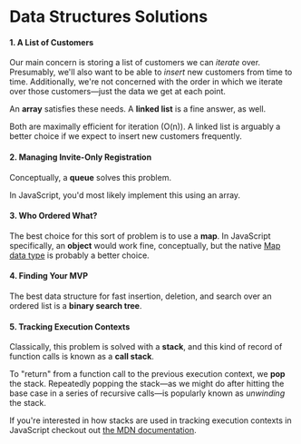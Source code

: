 # Data Structures Solutions

#### 1. A List of Customers

Our main concern is storing a list of customers we can _iterate_ over. Presumably, we'll also want to be able to _insert_ new customers from time to time. Additionally, we're not concerned with the order in which we iterate over those customers—just the data we get at each point.

An **array** satisfies these needs. A **linked list** is a fine answer, as well.

Both are maximally efficient for iteration (O(n)). A linked list is arguably a better choice if we expect to insert new customers frequently.

#### 2. Managing Invite-Only Registration

Conceptually, a **queue** solves this problem.

In JavaScript, you'd most likely implement this using an array.

#### 3. Who Ordered What?

The best choice for this sort of problem is to use a **map**. In JavaScript specifically, an **object** would work fine, conceptually, but the native [Map data type](https://developer.mozilla.org/en-US/docs/Web/JavaScript/Reference/Global_Objects/Map) is probably a better choice.

#### 4. Finding Your MVP

The best data structure for fast insertion, deletion, and search over an ordered list is a **binary search tree**.

#### 5. Tracking Execution Contexts

Classically, this problem is solved with a **stack**, and this kind of record of function calls is known as a **call stack**.

To "return" from a function call to the previous execution context, we **pop** the stack. Repeatedly popping the stack—as we might do after hitting the base case in a series of recursive calls—is popularly known as _unwinding_ the stack.

If you're interested in how stacks are used in tracking execution contexts in JavaScript checkout out [the MDN documentation](https://developer.mozilla.org/en-US/docs/Glossary/Call_stack).
